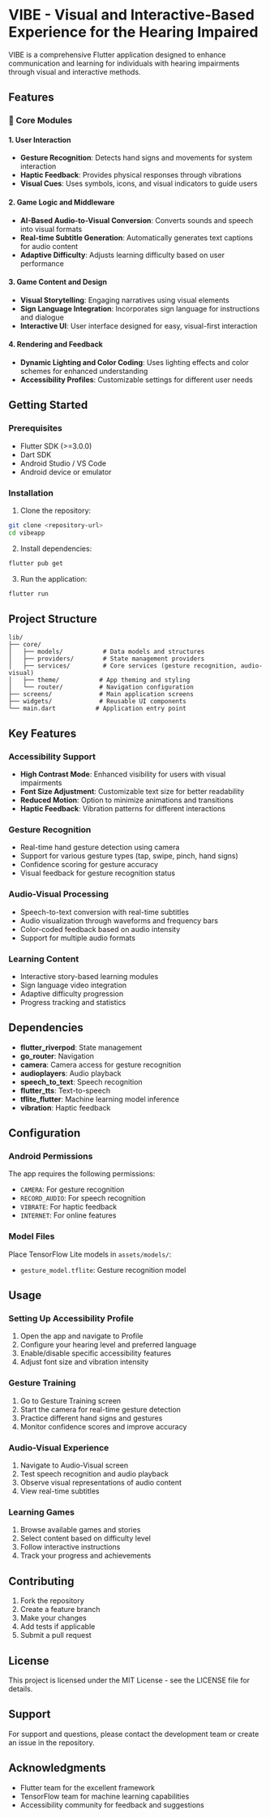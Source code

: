 # VIBE - Visual and Interactive-Based Experience for the Hearing Impaired

VIBE is a comprehensive Flutter application designed to enhance communication and learning for individuals with hearing impairments through visual and interactive methods.

## Features

### 🎯 Core Modules

#### 1. User Interaction
- **Gesture Recognition**: Detects hand signs and movements for system interaction
- **Haptic Feedback**: Provides physical responses through vibrations
- **Visual Cues**: Uses symbols, icons, and visual indicators to guide users

#### 2. Game Logic and Middleware
- **AI-Based Audio-to-Visual Conversion**: Converts sounds and speech into visual formats
- **Real-time Subtitle Generation**: Automatically generates text captions for audio content
- **Adaptive Difficulty**: Adjusts learning difficulty based on user performance

#### 3. Game Content and Design
- **Visual Storytelling**: Engaging narratives using visual elements
- **Sign Language Integration**: Incorporates sign language for instructions and dialogue
- **Interactive UI**: User interface designed for easy, visual-first interaction

#### 4. Rendering and Feedback
- **Dynamic Lighting and Color Coding**: Uses lighting effects and color schemes for enhanced understanding
- **Accessibility Profiles**: Customizable settings for different user needs

## Getting Started

### Prerequisites
- Flutter SDK (>=3.0.0)
- Dart SDK
- Android Studio / VS Code
- Android device or emulator

### Installation

1. Clone the repository:
```bash
git clone <repository-url>
cd vibeapp
```

2. Install dependencies:
```bash
flutter pub get
```

3. Run the application:
```bash
flutter run
```

## Project Structure

```
lib/
├── core/
│   ├── models/           # Data models and structures
│   ├── providers/        # State management providers
│   ├── services/         # Core services (gesture recognition, audio-visual)
│   ├── theme/           # App theming and styling
│   └── router/          # Navigation configuration
├── screens/             # Main application screens
├── widgets/             # Reusable UI components
└── main.dart           # Application entry point
```

## Key Features

### Accessibility Support
- **High Contrast Mode**: Enhanced visibility for users with visual impairments
- **Font Size Adjustment**: Customizable text size for better readability
- **Reduced Motion**: Option to minimize animations and transitions
- **Haptic Feedback**: Vibration patterns for different interactions

### Gesture Recognition
- Real-time hand gesture detection using camera
- Support for various gesture types (tap, swipe, pinch, hand signs)
- Confidence scoring for gesture accuracy
- Visual feedback for gesture recognition status

### Audio-Visual Processing
- Speech-to-text conversion with real-time subtitles
- Audio visualization through waveforms and frequency bars
- Color-coded feedback based on audio intensity
- Support for multiple audio formats

### Learning Content
- Interactive story-based learning modules
- Sign language video integration
- Adaptive difficulty progression
- Progress tracking and statistics

## Dependencies

- **flutter_riverpod**: State management
- **go_router**: Navigation
- **camera**: Camera access for gesture recognition
- **audioplayers**: Audio playback
- **speech_to_text**: Speech recognition
- **flutter_tts**: Text-to-speech
- **tflite_flutter**: Machine learning model inference
- **vibration**: Haptic feedback

## Configuration

### Android Permissions
The app requires the following permissions:
- `CAMERA`: For gesture recognition
- `RECORD_AUDIO`: For speech recognition
- `VIBRATE`: For haptic feedback
- `INTERNET`: For online features

### Model Files
Place TensorFlow Lite models in `assets/models/`:
- `gesture_model.tflite`: Gesture recognition model

## Usage

### Setting Up Accessibility Profile
1. Open the app and navigate to Profile
2. Configure your hearing level and preferred language
3. Enable/disable specific accessibility features
4. Adjust font size and vibration intensity

### Gesture Training
1. Go to Gesture Training screen
2. Start the camera for real-time gesture detection
3. Practice different hand signs and gestures
4. Monitor confidence scores and improve accuracy

### Audio-Visual Experience
1. Navigate to Audio-Visual screen
2. Test speech recognition and audio playback
3. Observe visual representations of audio content
4. View real-time subtitles

### Learning Games
1. Browse available games and stories
2. Select content based on difficulty level
3. Follow interactive instructions
4. Track your progress and achievements

## Contributing

1. Fork the repository
2. Create a feature branch
3. Make your changes
4. Add tests if applicable
5. Submit a pull request

## License

This project is licensed under the MIT License - see the LICENSE file for details.

## Support

For support and questions, please contact the development team or create an issue in the repository.

## Acknowledgments

- Flutter team for the excellent framework
- TensorFlow team for machine learning capabilities
- Accessibility community for feedback and suggestions
